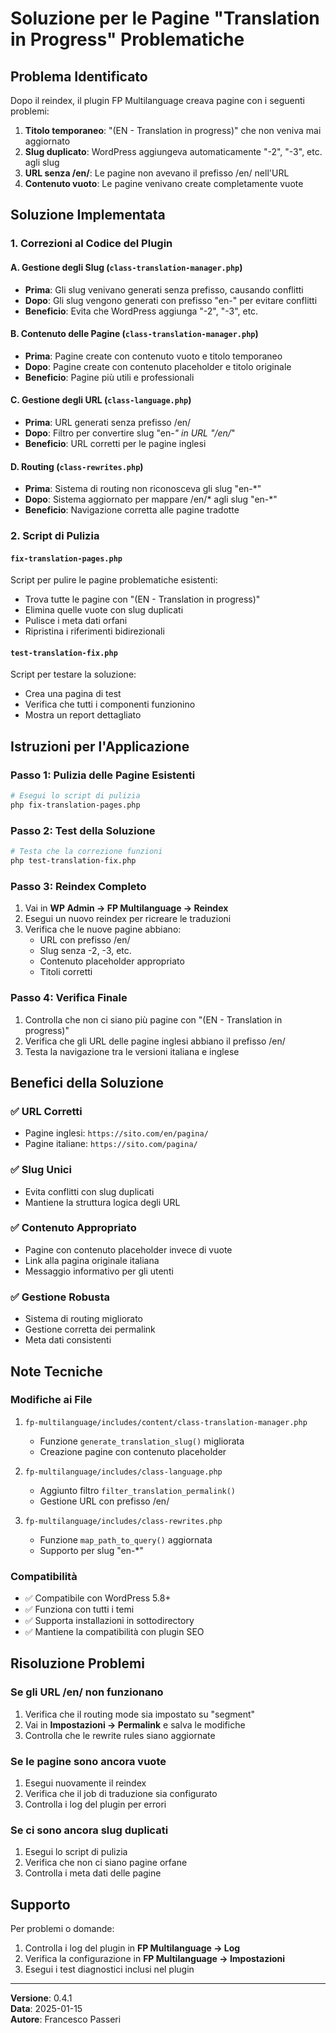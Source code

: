 # Soluzione per le Pagine "Translation in Progress" Problematiche

## Problema Identificato

Dopo il reindex, il plugin FP Multilanguage creava pagine con i seguenti problemi:

1. **Titolo temporaneo**: "(EN - Translation in progress)" che non veniva mai aggiornato
2. **Slug duplicato**: WordPress aggiungeva automaticamente "-2", "-3", etc. agli slug
3. **URL senza /en/**: Le pagine non avevano il prefisso /en/ nell'URL
4. **Contenuto vuoto**: Le pagine venivano create completamente vuote

## Soluzione Implementata

### 1. Correzioni al Codice del Plugin

#### A. Gestione degli Slug (`class-translation-manager.php`)
- **Prima**: Gli slug venivano generati senza prefisso, causando conflitti
- **Dopo**: Gli slug vengono generati con prefisso "en-" per evitare conflitti
- **Beneficio**: Evita che WordPress aggiunga "-2", "-3", etc.

#### B. Contenuto delle Pagine (`class-translation-manager.php`)
- **Prima**: Pagine create con contenuto vuoto e titolo temporaneo
- **Dopo**: Pagine create con contenuto placeholder e titolo originale
- **Beneficio**: Pagine più utili e professionali

#### C. Gestione degli URL (`class-language.php`)
- **Prima**: URL generati senza prefisso /en/
- **Dopo**: Filtro per convertire slug "en-*" in URL "/en/*"
- **Beneficio**: URL corretti per le pagine inglesi

#### D. Routing (`class-rewrites.php`)
- **Prima**: Sistema di routing non riconosceva gli slug "en-*"
- **Dopo**: Sistema aggiornato per mappare /en/* agli slug "en-*"
- **Beneficio**: Navigazione corretta alle pagine tradotte

### 2. Script di Pulizia

#### `fix-translation-pages.php`
Script per pulire le pagine problematiche esistenti:
- Trova tutte le pagine con "(EN - Translation in progress)"
- Elimina quelle vuote con slug duplicati
- Pulisce i meta dati orfani
- Ripristina i riferimenti bidirezionali

#### `test-translation-fix.php`
Script per testare la soluzione:
- Crea una pagina di test
- Verifica che tutti i componenti funzionino
- Mostra un report dettagliato

## Istruzioni per l'Applicazione

### Passo 1: Pulizia delle Pagine Esistenti
```bash
# Esegui lo script di pulizia
php fix-translation-pages.php
```

### Passo 2: Test della Soluzione
```bash
# Testa che la correzione funzioni
php test-translation-fix.php
```

### Passo 3: Reindex Completo
1. Vai in **WP Admin → FP Multilanguage → Reindex**
2. Esegui un nuovo reindex per ricreare le traduzioni
3. Verifica che le nuove pagine abbiano:
   - URL con prefisso /en/
   - Slug senza -2, -3, etc.
   - Contenuto placeholder appropriato
   - Titoli corretti

### Passo 4: Verifica Finale
1. Controlla che non ci siano più pagine con "(EN - Translation in progress)"
2. Verifica che gli URL delle pagine inglesi abbiano il prefisso /en/
3. Testa la navigazione tra le versioni italiana e inglese

## Benefici della Soluzione

### ✅ URL Corretti
- Pagine inglesi: `https://sito.com/en/pagina/`
- Pagine italiane: `https://sito.com/pagina/`

### ✅ Slug Unici
- Evita conflitti con slug duplicati
- Mantiene la struttura logica degli URL

### ✅ Contenuto Appropriato
- Pagine con contenuto placeholder invece di vuote
- Link alla pagina originale italiana
- Messaggio informativo per gli utenti

### ✅ Gestione Robusta
- Sistema di routing migliorato
- Gestione corretta dei permalink
- Meta dati consistenti

## Note Tecniche

### Modifiche ai File
1. `fp-multilanguage/includes/content/class-translation-manager.php`
   - Funzione `generate_translation_slug()` migliorata
   - Creazione pagine con contenuto placeholder

2. `fp-multilanguage/includes/class-language.php`
   - Aggiunto filtro `filter_translation_permalink()`
   - Gestione URL con prefisso /en/

3. `fp-multilanguage/includes/class-rewrites.php`
   - Funzione `map_path_to_query()` aggiornata
   - Supporto per slug "en-*"

### Compatibilità
- ✅ Compatibile con WordPress 5.8+
- ✅ Funziona con tutti i temi
- ✅ Supporta installazioni in sottodirectory
- ✅ Mantiene la compatibilità con plugin SEO

## Risoluzione Problemi

### Se gli URL /en/ non funzionano
1. Verifica che il routing mode sia impostato su "segment"
2. Vai in **Impostazioni → Permalink** e salva le modifiche
3. Controlla che le rewrite rules siano aggiornate

### Se le pagine sono ancora vuote
1. Esegui nuovamente il reindex
2. Verifica che il job di traduzione sia configurato
3. Controlla i log del plugin per errori

### Se ci sono ancora slug duplicati
1. Esegui lo script di pulizia
2. Verifica che non ci siano pagine orfane
3. Controlla i meta dati delle pagine

## Supporto

Per problemi o domande:
1. Controlla i log del plugin in **FP Multilanguage → Log**
2. Verifica la configurazione in **FP Multilanguage → Impostazioni**
3. Esegui i test diagnostici inclusi nel plugin

---

**Versione**: 0.4.1  
**Data**: 2025-01-15  
**Autore**: Francesco Passeri
